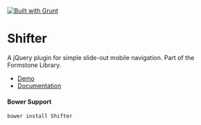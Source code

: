 <a href="http://gruntjs.com" target="_blank"><img src="https://cdn.gruntjs.com/builtwith.png" alt="Built with Grunt"></a>
# Shifter

A jQuery plugin for simple slide-out mobile navigation. Part of the Formstone Library.

- [Demo](http://www.benplum.com/components/Shifter/demo/index.html)
- [Documentation](http://www.benplum.com/formstone/shifter/)

#### Bower Support

`bower install Shifter`
